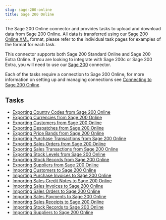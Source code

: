 ```yaml
---
slug: sage-200-online
title: Sage 200 Online
---
```

The Sage 200 Online connector and provides tasks to upload and download data from Sage 200 Online. All data is transferred using our [Sage 200 Online XML](sage-200-online-xml) format, please refer to the individual task pages for examples of the format for each task.

This connector supports both Sage 200 Standard Online and Sage 200 Extra Online. If you are looking to integrate with Sage 200c or Sage 200 Extra, you will need to use our [Sage 200](sage-200) connector.

Each of the tasks require a connection to Sage 200 Online, for more information on setting up and managing connections see [Connecting to Sage 200 Online](connecting-to-sage-200-online).

## Tasks

* [Exporting Country Codes from Sage 200 Online](exporting-country-codes-from-sage-200-online)
* [Exporting Currencies from Sage 200 Online](exporting-currencies-from-sage-200-online)
* [Exporting Customers from Sage 200 Online](exporting-customers-from-sage-200-online)
* [Exporting Despatches from Sage 200 Online](exporting-despatches-from-sage-200-online)
* [Exporting Price Bands from Sage 200 Online](exporting-price-bands-from-sage-200-online)
* [Exporting Purchase Transactions from Sage 200 Online](exporting-purchase-transactions-from-sage-200-online)
* [Exporting Sales Orders from Sage 200 Online](exporting-sales-orders-from-sage-200-online)
* [Exporting Sales Transactions from Sage 200 Online](exporting-sales-transactions-from-sage-200-online)
* [Exporting Stock Levels from Sage 200 Online](exporting-stock-levels-from-sage-200-online)
* [Exporting Stock Records from Sage 200 Online](exporting-stock-records-from-sage-200-online)
* [Exporting Suppliers from Sage 200 Online](exporting-suppliers-from-sage-200-online)
* [Importing Customers to Sage 200 Online](importing-customers-to-sage-200-online)
* [Importing Purchase Invoices to Sage 200 Online](importing-purchase-invoices-to-sage-200-online)
* [Importing Sales Credit Notes to Sage 200 Online](importing-sales-credit-notes-to-sage-200-online)
* [Importing Sales Invoices to Sage 200 Online](importing-sales-invoices-to-sage-200-online)
* [Importing Sales Orders to Sage 200 Online](importing-sales-orders-to-sage-200-online)
* [Importing Sales Payments to Sage 200 Online](importing-sales-payments-to-sage-200-online)
* [Importing Sales Receipts to Sage 200 Online](importing-sales-receipts-to-sage-200-online)
* [Importing Stock Records to Sage 200 Online](importing-stock-records-to-sage-200-online)
* [Importing Suppliers to Sage 200 Online](importing-suppliers-to-sage-200-online)
